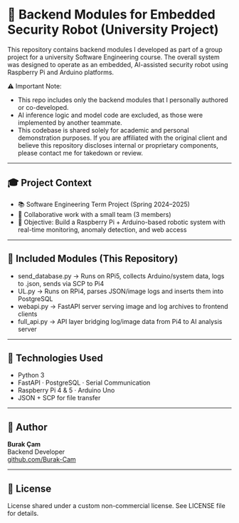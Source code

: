# 🔧 Backend Modules for Embedded Security Robot (University Project)

This repository contains backend modules I developed as part of a group project for a university Software Engineering course. The overall system was designed to operate as an embedded, AI-assisted security robot using Raspberry Pi and Arduino platforms.

⚠️ Important Note:
- This repo includes only the backend modules that I personally authored or co-developed.
- AI inference logic and model code are excluded, as those were implemented by another teammate.
- This codebase is shared solely for academic and personal demonstration purposes. If you are affiliated with the original client and believe this repository discloses internal or proprietary components, please contact me for takedown or review.

---

## 🎓 Project Context

- 📚 Software Engineering Term Project (Spring 2024–2025)
- 🤝 Collaborative work with a small team (3 members)
- 🎯 Objective: Build a Raspberry Pi + Arduino-based robotic system with real-time monitoring, anomaly detection, and web access

---

## 📁 Included Modules (This Repository)

- send_database.py → Runs on RPi5, collects Arduino/system data, logs to .json, sends via SCP to Pi4  
- UL.py → Runs on RPi4, parses JSON/image logs and inserts them into PostgreSQL  
- webapi.py → FastAPI server serving image and log archives to frontend clients  
- full_api.py → API layer bridging log/image data from Pi4 to AI analysis server  

---

## 🧠 Technologies Used

- Python 3  
- FastAPI · PostgreSQL · Serial Communication  
- Raspberry Pi 4 & 5 · Arduino Uno  
- JSON + SCP for file transfer

---

## 👤 Author

**Burak Çam**  
Backend Developer  
[github.com/Burak-Cam](https://github.com/Burak-Cam)

---

## 📜 License

License shared under a custom non-commercial license. See LICENSE file for details.
